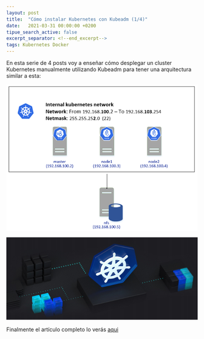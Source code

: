 ```yaml
---
layout: post
title:  "Cómo instalar Kubernetes con Kubeadm (1/4)"
date:   2021-03-31 00:00:00 +0200
tipue_search_active: false
excerpt_separator: <!--end_excerpt-->
tags: Kubernetes Docker
---
```


En esta serie de 4 posts voy a enseñar cómo desplegar un cluster Kubernetes manualmente utilizando Kubeadm para tener una arquitectura similar a esta:


![kubernetes architecture](/img/posts/kubeadm/kubernetes_network.png)

<!--end_excerpt-->

[![kubeadm](/img/posts/kubeadm/arc.png)](https://blogvisionarios.com/e-learning/data/como-instalar-cluster-kubernetes-kubeadm)

Finalmente el artículo completo lo verás [aqui](https://blogvisionarios.com/e-learning/data/como-instalar-cluster-kubernetes-kubeadm)
